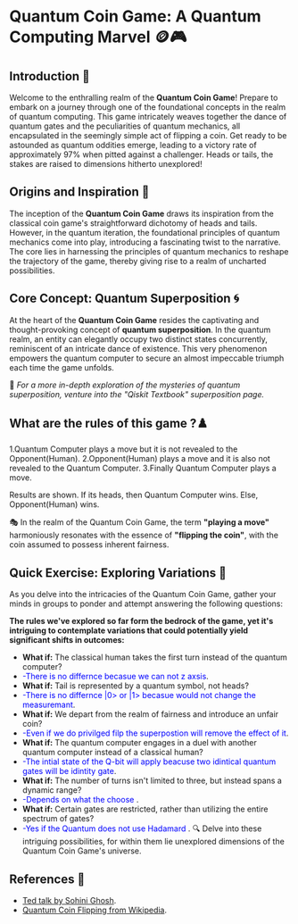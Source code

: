  # Quantum Coin Game: A Quantum Computing Marvel 🪙🎮

## Introduction 🌌

Welcome to the enthralling realm of the **Quantum Coin Game**! Prepare to embark on a journey through one of the foundational concepts in the realm of quantum computing. This game intricately weaves together the dance of quantum gates and the peculiarities of quantum mechanics, all encapsulated in the seemingly simple act of flipping a coin. Get ready to be astounded as quantum oddities emerge, leading to a victory rate of approximately 97% when pitted against a challenger. Heads or tails, the stakes are raised to dimensions hitherto unexplored!

## Origins and Inspiration 🌠

The inception of the **Quantum Coin Game** draws its inspiration from the classical coin game's straightforward dichotomy of heads and tails. However, in the quantum iteration, the foundational principles of quantum mechanics come into play, introducing a fascinating twist to the narrative. The core lies in harnessing the principles of quantum mechanics to reshape the trajectory of the game, thereby giving rise to a realm of uncharted possibilities.

## Core Concept: Quantum Superposition 🌀

At the heart of the **Quantum Coin Game** resides the captivating and thought-provoking concept of **quantum superposition**. In the quantum realm, an entity can elegantly occupy two distinct states concurrently, reminiscent of an intricate dance of existence. This very phenomenon empowers the quantum computer to secure an almost impeccable triumph each time the game unfolds.

🔗 *For a more in-depth exploration of the mysteries of quantum superposition, venture into the "Qiskit Textbook" superposition page.*

## What are the rules of this game ?♟️

1.Quantum Computer plays a move but it is not revealed to the Opponent(Human).
2.Opponent(Human) plays a move and it is also not revealed to the Quantum Computer.
3.Finally Quantum Computer plays a move.
   
 Results are shown. If its heads, then Quantum Computer wins. Else, Opponent(Human) wins.
    
🎭 In the realm of the Quantum Coin Game, the term **"playing a move"** harmoniously resonates with the essence of **"flipping the coin"**, with the coin assumed to possess inherent fairness.




## Quick Exercise: Exploring Variations 🤔

As you delve into the intricacies of the Quantum Coin Game, gather your minds in groups to ponder and attempt answering the following questions:

**The rules we've explored so far form the bedrock of the game, yet it's intriguing to contemplate variations that could potentially yield significant shifts in outcomes:**

- **What if:** The classical human takes the first turn instead of the quantum computer?
- <span style="color:blue">-There is no differnce becasue we can not z axsis</span>.
- **What if:** Tail is represented by a quantum symbol, not heads?
- <span style="color:blue">-There is no differnce |0> or |1> becasue would not change the measuremant</span>.
- **What if:** We depart from the realm of fairness and introduce an unfair coin?
- <span style="color:blue">-Even if we do privilged filp the superpostion will remove the effect of it</span>.
- **What if:** The quantum computer engages in a duel with another quantum computer instead of a classical human?
- <span style="color:blue">-The intial state of the Q-bit will apply beacuse two idintical quantum gates will be idintity gate</span>.
- **What if:** The number of turns isn't limited to three, but instead spans a dynamic range?
- <span style="color:blue">-Depends on what the choose </span>.
- **What if:** Certain gates are restricted, rather than utilizing the entire spectrum of gates?
- <span style="color:blue">-Yes if the Quantum does not use Hadamard </span>.
🔍 Delve into these intriguing possibilities, for within them lie unexplored dimensions of the Quantum Coin Game's universe.





## References 🔗 
* [Ted talk by Sohini Ghosh](https://www.ted.com/talks/shohini_ghose_a_beginner_s_guide_to_quantum_computing#t-208006).
* [Quantum Coin Flipping from Wikipedia](https://en.wikipedia.org/wiki/Quantum_coin_flipping).


